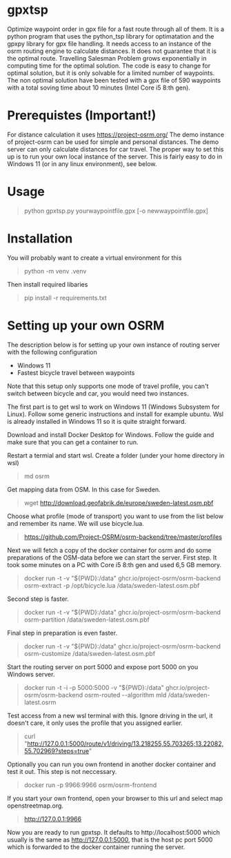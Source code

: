# gpxtsp

Optimize waypoint order in gpx file for a fast route through all of them.
It is a python program that uses the python_tsp library for optimatation and the gpxpy library for gpx file handling. It needs access to an instance of the osrm routing engine to calculate distances.
It does not guarantee that it is the optimal route. Travelling Salesman Problem grows exponentially in computing time for the optimal solution. The code is easy to change for optimal solution, but it is only solvable for a limited number of waypoints. The non optimal solution have been tested with a gpx file of 590 waypoints with a total soving time about 10 minutes (Intel Core i5 8:th gen).

# Prerequistes (Important!)

For distance calculation it uses https://project-osrm.org/ 
The demo instance of project-osrm can be used for simple and personal distances. The demo server can only calculate distances for car travel.
The proper way to set this up is to run your own local instance of the server. This is fairly easy to do in Windows 11 (or in any linux environment), see below.

# Usage

>python gpxtsp.py yourwaypointfile.gpx [-o newwaypointfile.gpx]

# Installation

You will probably want to create a virtual environment for this
>python -m venv .venv

Then install required libaries
>pip install -r requirements.txt

# Setting up your own OSRM

The description below is for setting up your own instance of routing server with the following configuration
* Windows 11
* Fastest bicycle travel between waypoints

Note that this setup only supports one mode of travel profile, you can't switch between bicycle and car, you would need two instances.

The first part is to get wsl to work on Windows 11 (Windows Subsystem for Linux). Follow some generic instructions and install for example ubuntu. Wsl is already installed in Windows 11 so it is quite straight forward.

Download and install Docker Desktop for Windows. Follow the guide and make sure that you can get a container to run.

Restart a termial and start wsl.
Create a folder (under your home directory in wsl)
>md osrm

Get mapping data from OSM. In this case for Sweden.
>wget http://download.geofabrik.de/europe/sweden-latest.osm.pbf

Choose what profile (mode of transport) you want to use from the list below and remember its name. We will use bicycle.lua.
>https://github.com/Project-OSRM/osrm-backend/tree/master/profiles

Next we will fetch a copy of the docker container for osrm and do some preparations of the OSM-data before we can start
the server. First step. It took some minutes on a PC with Core i5 8:th gen and used 6,5 GB memory.
>docker run -t -v "${PWD}:/data" ghcr.io/project-osrm/osrm-backend osrm-extract -p /opt/bicycle.lua /data/sweden-latest.osm.pbf

Second step is faster.
>docker run -t -v "${PWD}:/data" ghcr.io/project-osrm/osrm-backend osrm-partition /data/sweden-latest.osm.pbf

Final step in preparation is even faster.
>docker run -t -v "${PWD}:/data" ghcr.io/project-osrm/osrm-backend osrm-customize /data/sweden-latest.osm.pbf

Start the routing server on port 5000 and expose port 5000 on you Windows server.
>docker run -t -i -p 5000:5000 -v "${PWD}:/data" ghcr.io/project-osrm/osrm-backend osrm-routed --algorithm mld /data/sweden-latest.osrm

Test access from a new wsl terminal with this. Ignore driving in the url, it doesn't care, it only uses the profile that you assigned earlier.
>curl "http://127.0.0.1:5000/route/v1/driving/13.218255,55.703265;13.22082,55.702969?steps=true"

Optionally you can run you own frontend in another docker container and test it out. This step is not neccessary.
>docker run -p 9966:9966 osrm/osrm-frontend

If you start your own frontend, open your browser to this url and select map openstreetmap.org.
>http://127.0.0.1:9966

Now you are ready to run gpxtsp. It defaults to http://localhost:5000 which usually is the same as http://127.0.0.1:5000, that is the host pc port 5000 which is forwarded to the docker container running the server.
